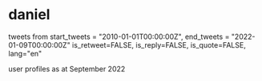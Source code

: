 # daniel
tweets from    start_tweets = "2010-01-01T00:00:00Z",
    end_tweets = "2022-01-09T00:00:00Z"
     is_retweet=FALSE,
    is_reply=FALSE,
    is_quote=FALSE,
    lang="en"
    
    
    
user profiles as at September 2022
